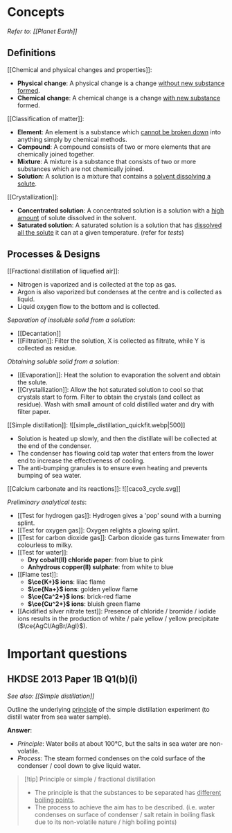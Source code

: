 # Concepts
*Refer to: [[Planet Earth]]*

## Definitions
[[Chemical and physical changes and properties]]:
- **Physical change**: A physical change is a change <u>without new substance formed</u>.
- **Chemical change**: A chemical change is a change <u>with new substance</u> formed.

[[Classification of matter]]:
- **Element**: An element is a substance which <u>cannot be broken down</u> into anything simply by <span class="hi-green">chemical methods</span>.
- **Compound**: A compound consists of two or more elements that are <span class="hi-green">chemically joined together</span>.
- **Mixture**: A mixture is a substance that consists of two or more substances which are <span class="hi-green">not chemically joined</span>.
- **Solution**: A solution is a <span class="hi-blue">mixture</span> that contains a <u>solvent dissolving a solute</u>.

[[Crystallization]]:
- **Concentrated solution**: A concentrated solution is a solution with a <span class="hi-green"><u>high amount</u></span> of <span class="hi-blue">solute</span> dissolved in the <span class="hi-blue">solvent</span>.
- **Saturated solution**: A saturated solution is a solution that has <u>dissolved all the solute</u> it can <span class="hi-green">at a given temperature</span>. (refer for *tests*)

## Processes & Designs
[[Fractional distillation of liquefied air]]:
- Nitrogen is vaporized and is collected at the top as gas.
- Argon is also vaporized but condenses at the centre and is collected as liquid.
- Liquid oxygen flow to the bottom and is collected.

*Separation of insoluble solid from a solution*:
- [[Decantation]]
- [[Filtration]]: Filter the solution, X is collected as <span class="hi-blue">filtrate</span>, while Y is collected as <span class="hi-blue">residue</span>.

*Obtaining soluble solid from a solution*:
- [[Evaporation]]: Heat the solution to evaporation the <span class="hi-blue">solvent</span> and obtain the <span class="hi-blue">solute</span>.
- [[Crystallization]]: Allow the hot <span class="hi-blue">saturated solution</span> to cool so that crystals start to form. <span class="hi-blue">Filter</span> to obtain the crystals (and collect as residue). Wash with <span class="hi-green">small amount of cold distilled water</span> and dry with filter paper.

[[Simple distillation]]:
![[simple_distillation_quickfit.webp|500]]
- Solution is <span class="hi-green">heated up slowly</span>, and then the <span class="hi-blue">distillate</span> will be collected at the end of the condenser.
- The <span class="hi-blue">condenser</span> has flowing cold tap water that enters from the lower end to increase the effectiveness of cooling.
- The <span class="hi-blue">anti-bumping granules</span> is to ensure <span class="hi-green">even heating and prevents bumping</span> of sea water.

[[Calcium carbonate and its reactions]]:
![[caco3_cycle.svg]]

*Preliminary analytical tests*:
- [[Test for hydrogen gas]]: Hydrogen gives a 'pop' sound with a <span class="hi-green">burning splint</span>.
- [[Test for oxygen gas]]: Oxygen relights a <span class="hi-green">glowing splint</span>.
- [[Test for carbon dioxide gas]]:
  Carbon dioxide gas turns <span class="hi-blue">limewater</span> from <span class="hi-green">colourless to milky</u>.
- [[Test for water]]:
	- **Dry cobalt(II) chloride paper**: from blue to pink
	- **Anhydrous copper(II) sulphate**: from white to blue
- [[Flame test]]:
	- **$\ce{K+}$ ions**: lilac flame
	- **$\ce{Na+}$ ions**: golden yellow flame
	- **$\ce{Ca^2+}$ ions**: brick-red flame
	- **$\ce{Cu^2+}$ ions**: bluish green flame
- [[Acidified silver nitrate test]]: Presence of <span class="hi-blue">chloride / bromide / iodide ions</span> results in the production of <span class="hi-green">white / pale yellow / yellow precipitate</span> ($\ce{AgCl/AgBr/AgI}$).

# Important questions
## HKDSE 2013 Paper 1B Q1(b)(i)
*See also: [[Simple distillation]]*

Outline the underlying <u>principle</u> of the simple distillation experiment (to distill water from sea water sample).

**Answer**:
- *Principle*: Water boils at about 100°C, but the salts in sea water are non-volatile.
- *Process*: The steam formed condenses on the cold surface of the condenser / cool down to give liquid water.

> [!tip] Principle or simple / fractional distillation
> - The principle is that the substances to be separated has <u>different boiling points</u>.
> - The process to achieve the aim has to be described. (i.e. water condenses on surface of condenser / salt retain in boiling flask due to its non-volatile nature / high boiling points)
